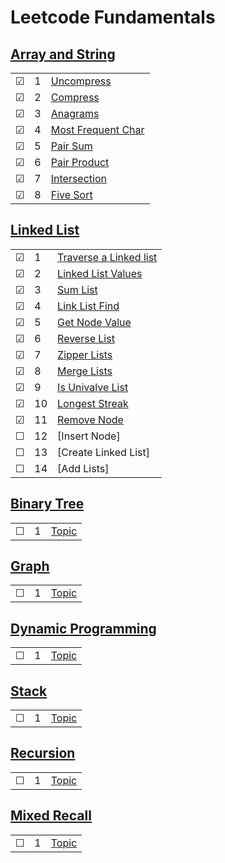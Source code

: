 # Leetcode Fundamentals

## [Array and String](./arrayandstring)
|     |       |          |        
| --- | --- | -------- |
| &#9745; | 1 |[Uncompress](./arrayandstring/1-uncompress.js) |
| &#9745; | 2 |[Compress](./arrayandstring/2-compress.js) |
| &#9745; | 3 |[Anagrams](./arrayandstring/3-anagrams.js) |
| &#9745; | 4 |[Most Frequent Char](./arrayandstring/4-most-frequent-char.js) |
| &#9745; | 5 |[Pair Sum](./arrayandstring/5-pair-sum.js) |
| &#9745; | 6 |[Pair Product](./arrayandstring/6-pair-product.js) |
| &#9745; | 7 |[Intersection](./arrayandstring/7-intersection.js) |
| &#9745; | 8 |[Five Sort](./arrayandstring/8-five-sort.js) |

## [Linked List](./linkedlist)
|     |       |          |        
| --- | --- | -------- |
| &#9745; | 1 |[Traverse a Linked list](./linkedlist/1-traverse-a-linked-list.js) |
| &#9745; | 2 |[Linked List Values](./linkedlist/2-linked-list-values.js) |
| &#9745; | 3 |[Sum List](./linkedlist/3-sum-values.js)|
| &#9745; | 4 |[Link List Find](./linkedlist/4-linked-list-find.js)|
| &#9745; | 5 |[Get Node Value](./linkedlist/5-get-node-value.js)|
| &#9745; | 6 |[Reverse List](./linkedlist/6-reverse-list.js)| 
| &#9745; | 7 |[Zipper Lists](./linkedlist/7-zipper-lists.js)| 
| &#9745; | 8 |[Merge Lists](./linkedlist/8-merge-lists.js)| 
| &#9745; | 9 |[Is Univalve List](./linkedlist/9-is-univalue-list.js)| 
| &#9745; | 10 |[Longest Streak](./linkedlist/10-longest-streak.js)| 
| &#9745; | 11 |[Remove Node](./linkedlist/11-remove-node.js)| 
| &#9744; | 12 |[Insert Node] | 
| &#9744; | 13 |[Create Linked List] | 
| &#9744; | 14 |[Add Lists] | 


## [Binary Tree](./binarytree)
|     |       |          |        
| --- | --- | -------- |
| &#9744; | 1 |[Topic](./binarytree/1.js) |

## [Graph](./graph)
|     |       |          |        
| --- | --- | -------- |
| &#9744; | 1 |[Topic](./graph/1.js) |

## [Dynamic Programming](./dynamicprogramming)
|     |       |          |        
| --- | --- | -------- |
| &#9744; | 1 |[Topic](./dynamicprogramming/1.js) |

## [Stack](./stack)
|     |       |          |        
| --- | --- | -------- |
| &#9744; | 1 |[Topic](./stack/1.js) |

## [Recursion](./recursion)
|     |       |          |        
| --- | --- | -------- |
| &#9744; | 1 |[Topic](./recursion/1.js) |

## [Mixed Recall](./mixedrecall)
|     |       |          |        
| --- | --- | -------- |
| &#9744; | 1 |[Topic](./mixedrecall/1.js) |











